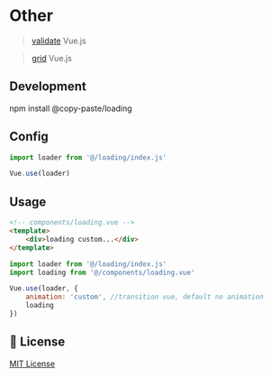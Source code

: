 # Other

> <a href="https://github.com/pipat2468/copy-paste-validate">validate</a> Vue.js

> <a href="https://github.com/pipat2468/copy-paste-grid">grid</a> Vue.js

## Development

npm install @copy-paste/loading

## Config

```js
import loader from '@/loading/index.js'

Vue.use(loader)
```

## Usage

```html
<!-- components/loading.vue -->
<template>
    <div>loading custom...</div>
</template>
```

```js
import loader from '@/loading/index.js'
import loading from '@/components/loading.vue'

Vue.use(loader, {
    animation: 'custom', //transition vue, default no animation
    loading
})
```

## 📑 License

[MIT License](./LICENSE)
